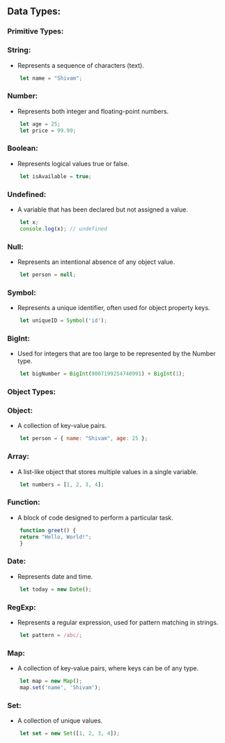## Data Types:

### Primitive Types:

### String: 
- Represents a sequence of characters (text).

```js
    let name = "Shivam";
```

### Number: 
- Represents both integer and floating-point numbers.

```js
    let age = 25;
    let price = 99.99;
```

### Boolean: 
- Represents logical values true or false.

```js
    let isAvailable = true;
```

### Undefined: 
- A variable that has been declared but not assigned a value.

```js
    let x;
    console.log(x); // undefined
```

### Null: 
- Represents an intentional absence of any object value.

```js
    let person = null;
```

### Symbol: 
- Represents a unique identifier, often used for object property keys.

```js
    let uniqueID = Symbol('id');
```

### BigInt: 
- Used for integers that are too large to be represented by the Number type.

```js
    let bigNumber = BigInt(9007199254740991) + BigInt(1);
```


### Object Types:

### Object: 
- A collection of key-value pairs.
  
```js
    let person = { name: "Shivam", age: 25 };
```

### Array: 
- A list-like object that stores multiple values in a single variable.

```js
    let numbers = [1, 2, 3, 4];
```

### Function: 
- A block of code designed to perform a particular task.

```js
    function greet() {
    return "Hello, World!";
    }
```

### Date: 
- Represents date and time.

```js
    let today = new Date();
```

### RegExp: 
- Represents a regular expression, used for pattern matching in strings.

```js
    let pattern = /abc/;
```

### Map: 
- A collection of key-value pairs, where keys can be of any type.

```js
    let map = new Map();
    map.set('name', 'Shivam');
```

### Set: 
- A collection of unique values.

```js
    let set = new Set([1, 2, 3, 4]);
```

